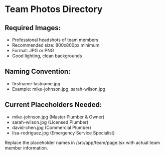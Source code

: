 # Team Photos Directory

## Required Images:
- Professional headshots of team members
- Recommended size: 800x800px minimum
- Format: JPG or PNG
- Good lighting, clean backgrounds

## Naming Convention:
- firstname-lastname.jpg
- Example: mike-johnson.jpg, sarah-wilson.jpg

## Current Placeholders Needed:
- mike-johnson.jpg (Master Plumber & Owner)
- sarah-wilson.jpg (Licensed Plumber)
- david-chen.jpg (Commercial Plumber)
- lisa-rodriguez.jpg (Emergency Service Specialist)

Replace the placeholder names in /src/app/team/page.tsx with actual team member information.
